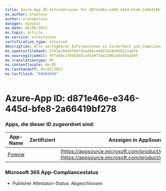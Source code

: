 ```yaml
---
title: Azure-App ID-Informationen für d871e46e-e346-445d-bfe8-2a66419bf278
ms.author: elmalova
author: elenamalova
manager: tonybal
ms.date: 04/06/2022
ms.topic: article
ms.service: attestation
certification_type: attested
description: Alle verfügbaren Informationen zu Sicherheit und Compliance für d871e46e-e346-445d-bfe8-2a66419bf278.
ms.openlocfilehash: 5f81ac8b49f6bf5eed48cda0b7810e650121a6fb
ms.sourcegitcommit: 9f7e69c17034365cafea977da23961d4e934ad9f
ms.translationtype: MT
ms.contentlocale: de-DE
ms.lasthandoff: 04/07/2022
ms.locfileid: "64692836"
---
```

# <a name="azure-app-id-d871e46e-e346-445d-bfe8-2a66419bf278"></a>Azure-App ID: d871e46e-e346-445d-bfe8-2a66419bf278


### <a name="apps-associated-with-this-id"></a>Apps, die dieser ID zugeordnet sind:
| **App-Name** | **Zertifiziert** | **Anzeigen in AppSource** |
|--------------|---------------|-----------------------|
| [Powow](../forward/WA200002952.md) |  | [https://appsource.microsoft.com/product/office/WA200002952](https://appsource.microsoft.com/product/office/WA200002952) |

### <a name="microsoft-365-app-compliance-status"></a>Microsoft 365 App-Compliancestatus
- Publisher Attestaton-Status: Abgeschlossen
